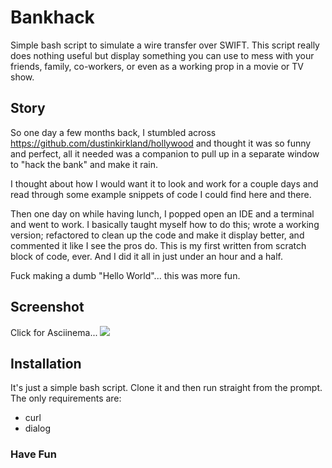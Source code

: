 # Bankhack
Simple bash script to simulate a wire transfer over SWIFT.
This script really does nothing useful but display something you can use to mess with your friends, family, co-workers, or even as a working prop in a movie or TV show.

## Story
So one day a few months back, I stumbled across https://github.com/dustinkirkland/hollywood and thought it was so funny and perfect, all it needed was a companion to pull up in a separate window to "hack the bank" and make it rain.

I thought about how I would want it to look and work for a couple days and read through some example snippets of code I could find here and there. 

Then one day on while having lunch, I popped open an IDE and a terminal and went to work. I basically taught myself how to do this; wrote a working version; refactored to clean up the code and make it display better, and commented it like I see the pros do. This is my first written from scratch block of code, ever. And I did it all in just under an hour and a half. 

Fuck making a dumb "Hello World"... this was more fun.

## Screenshot
Click for Asciinema...
<a href="https://asciinema.org/a/158790" target="_blank"><img src="https://asciinema.org/a/158790.png" /></a>

## Installation

It's just a simple bash script. Clone it and then run straight from the prompt.
The only requirements are:
  - curl
  - dialog

### Have Fun
